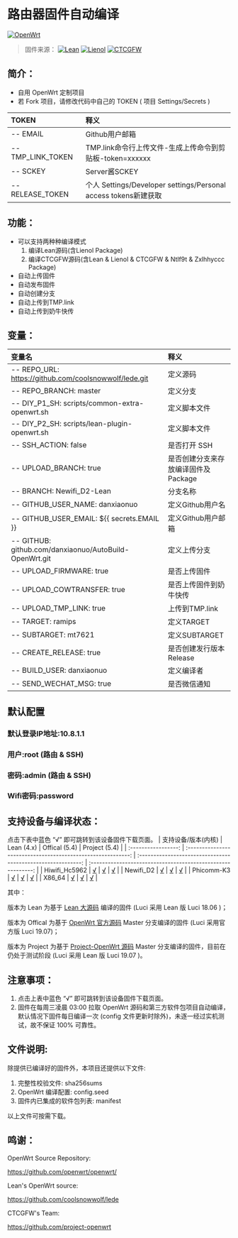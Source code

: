 # 路由器固件自动编译
[![OpenWrt](https://img.shields.io/badge/From-danxiaonuo-blue.svg?style=for-the-badge&logo=appveyor)](https://github.com/danxiaonuo/AutoBuild-OpenWrt)
>固件来源：
[![Lean](https://img.shields.io/badge/Lede-Lean-red.svg?style=flat&logo=appveyor)](https://github.com/coolsnowwolf/lede) 
 [![Lienol](https://img.shields.io/badge/Package-Lienol-blueviolet.svg?style=flat&logo=appveyor)](https://github.com/Lienol/openwrt-package)  [![CTCGFW](https://img.shields.io/badge/OpenWrt-CTCGFW-orange.svg?style=flat&logo=appveyor)](https://github.com/project-openwrt/openwrt)
 
 ## 简介：
- 自用 OpenWrt 定制项目
- 若 Fork 项目，请修改代码中自己的 TOKEN ( 项目 Settings/Secrets )

| TOKEN | 释义 |
| :--- | :--- |
| -- EMAIL  | Github用户邮箱 |
| -- TMP_LINK_TOKEN| TMP.link命令行上传文件-生成上传命令到剪贴板-token=xxxxxx |
| -- SCKEY | Server酱SCKEY |
| -- RELEASE_TOKEN | 个人 Settings/Developer settings/Personal access tokens新建获取 |

## 功能：
- 可以支持两种种编译模式
  1. 编译Lean源码(含Lienol Package)
  2. 编译CTCGFW源码(含Lean & Lienol & CTCGFW & Ntlf9t & Zxlhhyccc Package)
- 自动上传固件
- 自动发布固件
- 自动创建分支
- 自动上传到TMP.link
- 自动上传到奶牛快传

## 变量：

| 变量名 | 释义 |
| :--- | :--- |
| -- REPO_URL: https://github.com/coolsnowwolf/lede.git  | 定义源码 |
| -- REPO_BRANCH: master | 定义分支 |
| -- DIY_P1_SH: scripts/common-extra-openwrt.sh  | 定义脚本文件 |
| -- DIY_P2_SH: scripts/lean-plugin-openwrt.sh  | 定义脚本文件 |
| -- SSH_ACTION: false |是否打开 SSH |
| -- UPLOAD_BRANCH: true | 是否创建分支来存放编译固件及Package |
| -- BRANCH: Newifi_D2-Lean | 分支名称 |
| -- GITHUB_USER_NAME: danxiaonuo | 定义Github用户名 |
| -- GITHUB_USER_EMAIL: ${{ secrets.EMAIL }} |定义Github用户邮箱 |
| -- GITHUB: github.com/danxiaonuo/AutoBuild-OpenWrt.git | 定义上传分支 |
| -- UPLOAD_FIRMWARE: true | 是否上传固件| 
| -- UPLOAD_COWTRANSFER: true | 是否上传固件到奶牛快传 |
| -- UPLOAD_TMP_LINK: true| 上传到TMP.link |
| -- TARGET: ramips | 定义TARGET |
| -- SUBTARGET: mt7621 | 定义SUBTARGET |
| -- CREATE_RELEASE: true | 是否创建发行版本 Release |
| -- BUILD_USER: danxiaonuo | 定义编译者 | 
| -- SEND_WECHAT_MSG: true | 是否微信通知 | 

##  默认配置
### 默认登录IP地址:10.8.1.1
###           用户:root       (路由 & SSH)
###           密码:admin      (路由 & SSH)
###       Wifi密码:password


## 支持设备与编译状态：

点击下表中蓝色 “√” 即可跳转到该设备固件下载页面。
| 支持设备/版本(内核) |                          Lean (4.x)                          |                        Offical (5.4)                         |                        Project (5.4)                         |
| :-----------------: | :----------------------------------------------------------: | :----------------------------------------------------------: | :----------------------------------------------------------: |
|    Hiwifi_Hc5962    | [√](https://github.com/danxiaonuo/AutoBuild-OpenWrt/actions?query=workflow%3A%22%E7%BC%96%E8%AF%91x86_64+Lean%27s%E7%9A%84OpenWrt%E5%9B%BA%E4%BB%B6%22) | [√](https://github.com/danxiaonuo/AutoBuild-OpenWrt/actions?query=workflow%3A%22%E7%BC%96%E8%AF%91x86_64+Offical%27s%E7%9A%84OpenWrt%E5%9B%BA%E4%BB%B6%22) | [√](https://github.com/danxiaonuo/AutoBuild-OpenWrt/actions?query=workflow%3A%22%E7%BC%96%E8%AF%91x86_64+Project%27s%E7%9A%84OpenWrt%E5%9B%BA%E4%BB%B6%22) |
|      Newifi_D2      | [√](https://github.com/danxiaonuo/AutoBuild-OpenWrt/actions?query=workflow%3A%22%E7%BC%96%E8%AF%91Newifi_D2+Lean%27s%E7%9A%84OpenWrt%E5%9B%BA%E4%BB%B6%22) | [√](https://github.com/danxiaonuo/AutoBuild-OpenWrt/actions?query=workflow%3A%22%E7%BC%96%E8%AF%91Newifi_D2+Offical%27s%E7%9A%84OpenWrt%E5%9B%BA%E4%BB%B6%22) | [√](https://github.com/danxiaonuo/AutoBuild-OpenWrt/actions?query=workflow%3A%22%E7%BC%96%E8%AF%91Newifi_D2+Project%27s%E7%9A%84OpenWrt%E5%9B%BA%E4%BB%B6%22) |
|     Phicomm-K3      | [√](https://github.com/danxiaonuo/AutoBuild-OpenWrt/actions?query=workflow%3A%22%E7%BC%96%E8%AF%91Phicomm-K3+Lean%27s%E7%9A%84OpenWrt%E5%9B%BA%E4%BB%B6%22) | [√](https://github.com/danxiaonuo/AutoBuild-OpenWrt/actions?query=workflow%3A%22%E7%BC%96%E8%AF%91Phicomm-K3+Offical%27s%E7%9A%84OpenWrt%E5%9B%BA%E4%BB%B6%22) | [√](https://github.com/danxiaonuo/AutoBuild-OpenWrt/actions?query=workflow%3A%22%E7%BC%96%E8%AF%91Phicomm-K3+Project%27s%E7%9A%84OpenWrt%E5%9B%BA%E4%BB%B6%22) |
|       X86_64        | [√](https://github.com/danxiaonuo/AutoBuild-OpenWrt/actions?query=workflow%3A%22%E7%BC%96%E8%AF%91x86_64+Lean%27s%E7%9A%84OpenWrt%E5%9B%BA%E4%BB%B6%22) | [√](https://github.com/danxiaonuo/AutoBuild-OpenWrt/actions?query=workflow%3A%22%E7%BC%96%E8%AF%91x86_64+Offical%27s%E7%9A%84OpenWrt%E5%9B%BA%E4%BB%B6%22) | [√](https://github.com/danxiaonuo/AutoBuild-OpenWrt/actions?query=workflow%3A%22%E7%BC%96%E8%AF%91x86_64+Project%27s%E7%9A%84OpenWrt%E5%9B%BA%E4%BB%B6%22) |

其中：

版本为 Lean 为基于 [Lean 大源码](https://github.com/coolsnowwolf/lede) 编译的固件 (Luci 采用 Lean 版 Luci 18.06 )；

版本为 Offical 为基于 [OpenWrt 官方源码](https://github.com/openwrt/openwrt/tree/master) Master 分支编译的固件 (Luci 采用官方版 Luci 19.07)；

版本为 Project 为基于 [Project-OpenWrt 源码](https://github.com/project-openwrt/openwrt/tree/master) Master 分支编译的固件，目前在仍处于测试阶段 (Luci 采用 Lean 版 Luci 19.07 )。

## 注意事项：

1. 点击上表中蓝色 “√” 即可跳转到该设备固件下载页面。
2. 固件在每周三凌晨 03:00 拉取 OpenWrt 源码和第三方软件包项目自动编译，默认情况下固件每日编译一次 (config 文件更新时除外)，未逐一经过实机测试，故不保证 100% 可靠性。

## 文件说明:

除提供已编译好的固件外，本项目还提供以下文件:

1. 完整性校验文件: sha256sums
2. OpenWrt 编译配置: config.seed
3. 固件内已集成的软件包列表: manifest

以上文件可按需下载。

## 鸣谢：

OpenWrt Source Repository:

<https://github.com/openwrt/openwrt/>

Lean's OpenWrt source:

<https://github.com/coolsnowwolf/lede>

CTCGFW's Team:

<https://github.com/project-openwrt>
